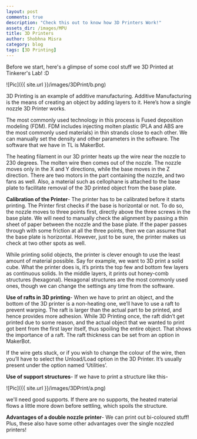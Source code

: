 ```yaml
---
layout: post
comments: true
description: "Check this out to know how 3D Printers Work!"
assets_dir: /images/MPU
title: 3D Printers
author: Shobhna Misra
category: blog
tags: [3D Printing]
---
```


Before we start, here's a glimpse of some cool stuff we 3D Printed at Tinkerer's Lab! :D

![Pic]({{ site.url }}/images/3DPrint/b.png)

3D Printing is an example of additive manufacturing. Additive Manufacturing is the means of creating an object by adding layers to it.
Here’s how a single nozzle 3D Printer works.

The most commonly used technology in this process is Fused deposition modeling (FDM). FDM includes injecting molten plastic (PLA and ABS are the most commonly used materials) in thin strands close to each other. We can manually set the density and other parameters in the software. The software that we have in TL is MakerBot.

The heating filament in our 3D printer heats up the wire near the nozzle to 230 degrees. The molten wire then comes out of the nozzle. The nozzle moves only in the X and Y directions, while the base moves in the Z direction. There are two motors in the part containing the nozzle, and two fans as well.
Also, a material such as cellophane is attached to the base plate to facilitate removal of the 3D printed object from the base plate.

**Calibration of the Printer**- The printer has to be calibrated before it starts printing. The Printer first checks if the base is horizontal or not. To do so, the nozzle moves to three points first, directly above the three screws in the base plate. We will need to manually check the alignment by passing a thin sheet of paper between the nozzle and the base plate. If the paper passes through with some friction at all the three points, then we can assume that the base plate is horizontal. However, just to be sure, the printer makes us check at two other spots as well. 

While printing solid objects, the printer is clever enough to use the least amount of material possible. Say for example, we want to 3D print a solid cube. What the printer does is, it’s prints the top few and bottom few layers as continuous solids. In the middle layers, it prints out honey-comb structures (hexagonal). Hexagonal structures are the most commonly used ones, though we can change the settings any time from the software.

**Use of rafts in 3D printing**- When we have to print an object, and the bottom of the 3D printer is a non-heating one, we’ll have to use a raft to prevent warping. The raft is larger than the actual part to be printed, and hence provides more adhesion. While 3D Printing once, the raft didn’t get printed due to some reason, and the actual object that we wanted to print got bent from the first layer itself, thus spoiling the entire object. That shows the importance of a raft. The raft thickness can be set from an option in MakerBot.

If the wire gets stuck, or if you wish to change the colour of the wire, then you’ll have to select the Unload/Load option in the 3D Printer. It’s usually present under the option named ‘Utilities’.

**Use of support structures**- If we have to print a structure like this-

![Pic]({{ site.url }}/images/3DPrint/a.png)

we'll need good supports. If there are no supports, the heated material flows a little more down before settling, which spoils the structure.

**Advantages of a double nozzle printer**- We can print out bi-coloured stuff! Plus, these also have some other advantages over the single nozzled printers!

